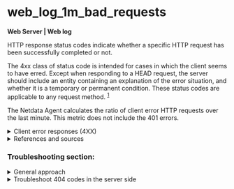# web_log_1m_bad_requests

**Web Server | Web log**

HTTP response status codes indicate whether a specific HTTP request has been successfully completed
or not.

The 4xx class of status code is intended for cases in which the client seems to have erred. Except
when responding to a HEAD request, the server should include an entity containing an explanation of
the error situation, and whether it is a temporary or permanent condition. These status codes are
applicable to any request
method. <sup>[1](https://datatracker.ietf.org/doc/html/rfc2616#section-10.4) </sup>

The Netdata Agent calculates the ratio of client error HTTP requests over the last minute. This
metric does not include the 401 errors.

<details>
  <summary>Client error responses (4XX) </summary>

The client error codes below contain the descriptions as provided by Mozilla. <sup>
[2](https://developer.mozilla.org/en-US/docs/Web/HTTP/Status#client_error_responses)
</sup>

- _400 Bad Request_: The server could not understand the request due to invalid syntax.

- _401 Unauthorized_: Although the HTTP standard specifies "unauthorized", semantically this
  response means "unauthenticated". That is, the client must authenticate itself to get the
  requested response.

- _402 Payment Required_: This response code is reserved for future use. The initial aim for
  creating this code was using it for digital payment systems, however this status code is used very
  rarely and no standard convention exists.

- _403 Forbidden_: The client does not have access rights to the content; that is, it is
  unauthorized, so the server is refusing to give the requested resource. Unlike 401 Unauthorized,
  the client's identity is known to the server.

- _404 Not Found_: The server can not find the requested resource. In the browser, this means the
  URL is not recognized. In an API, this can also mean that the endpoint is valid but the resource
  itself does not exist. Servers may also send this response instead of 403 Forbidden to hide the
  existence of a resource from an unauthorized client. This response code is probably the most well
  known due to its frequent occurrence on the web.

- _405 Method Not Allowed_: The request method is known by the server but is not supported by the
  target resource. For example, an API may not allow calling DELETE to remove a resource.

- _406 Not Acceptable_: This response is sent when the web server, after performing server-driven
  content negotiation, doesn't find any content that conforms to the criteria given by the user
  agent.

- _407 Proxy Authentication Required_: This is similar to 401 Unauthorized but authentication is
  needed to be done by a proxy.

- _408 Request Timeout_: This response is sent on an idle connection by some servers, even without
  any previous request by the client. It means that the server would like to shut down this unused
  connection. This response is used much more since some browsers, like Chrome, Firefox 27+, or IE9,
  use HTTP pre-connection mechanisms to speed up surfing. Also note that some servers merely shut
  down the connection without sending this message.

- _409 Conflict_: This response is sent when a request conflicts with the current state of the
  server.

- _410 Gone_: This response is sent when the requested content has been permanently deleted from
  server, with no forwarding address. Clients are expected to remove their caches and links to the
  resource. The HTTP specification intends this status code to be used for "limited-time,
  promotional services". APIs should not feel compelled to indicate resources that have been deleted
  with this status code.

- _411 Length Required_: Server rejected the request because the Content-Length header field is not
  defined and the server requires it.

- _412 Precondition Failed_: The client has indicated preconditions in its headers which the server
  does not meet.

- _413 Payload Too Large_: Request entity is larger than limits defined by server. The server might
  close the connection or return an Retry-After header field.

- _414 URI Too Long_: The URI requested by the client is longer than the server is willing to
  interpret.

- _415 Unsupported Media Type_: The media format of the requested data is not supported by the
  server, so the server is rejecting the request.

- _416 Range Not Satisfiable_: The range specified by the Range header field in the request cannot
  be fulfilled. It's possible that the range is outside the size of the target URI's data.

- _417 Expectation Failed_: This response code means the expectation indicated by the Expect request
  header field cannot be met by the server.

- _418 I'm a teapot_: The server refuses the attempt to brew coffee with a teapot.

- _421 Misdirected Request_: The request was directed at a server that is not able to produce a
  response. This can be sent by a server that is not configured to produce responses for the
  combination of scheme and authority that are included in the request URI.

- _422 Unprocessable Entity (WebDAV)_:
  The request was well-formed but was unable to be followed due to semantic errors.

- _423 Locked (WebDAV)_:
  The resource that is being accessed is locked.

- _424 Failed Dependency (WebDAV)_:
  The request failed due to failure of a previous request.

- _425 Too Early_: Indicates that the server is unwilling to risk processing a request that might be
  replayed.

- _426 Upgrade Required_: The server refuses to perform the request using the current protocol but
  might be willing to do so after the client upgrades to a different protocol. The server sends an
  Upgrade header in a 426 response to indicate the required protocol(s).

- _428 Precondition Required_: The origin server requires the request to be conditional. This
  response is intended to prevent the 'lost update' problem, where a client GETs a resource's state,
  modifies it and PUTs it back to the server, when meanwhile a third party has modified the state on
  the server, leading to a conflict.

- _429 Too Many Requests_: The user has sent too many requests in a given amount of time ("rate
  limiting").

- _431 Request Header Fields Too Large_: The server is unwilling to process the request because its
  header fields are too large. The request may be resubmitted after reducing the size of the request
  header fields.

- _451 Unavailable For Legal Reasons_: The user agent requested a resource that cannot legally be
  provided, such as a web page censored by a government.

</details>

<details>
  <summary>References and sources</summary>

1. [https://datatracker.ietf.org/doc/html/rfc2616#section-10.4](https://datatracker.ietf.org/doc/html/rfc2616#section-10.4)
2. [https://developer.mozilla.org/en-US/docs/Web/HTTP/Status#client_error_responses](https://developer.mozilla.org/en-US/docs/Web/HTTP/Status#client_error_responses)

</details>

### Troubleshooting section:

<details>
<summary>General approach</summary>


To identify the HTTP response code your web server sends back: 

1. Open the Netdata dashboard.
2. Inspect the `detailed_response_codes` chart for your web server. This chart keeps
track of exactly what error codes your web server sends out.

You should also check server logs for more details about how the server is handling the requests.
For example, web servers such as Apache or Nginx produce two files called access.log and error.log
(by default under `/var/log/{nginx, apache2}/{access.log, error.log}`)

</details>

<details>
<summary>Troubleshoot 404 codes in the server side </summary>

The 404 requests indicate outdated links on your website or in other websites that redirect to your 
website. To check for dead links on your on website, use a `broken link checker` software periodically.

</details>
